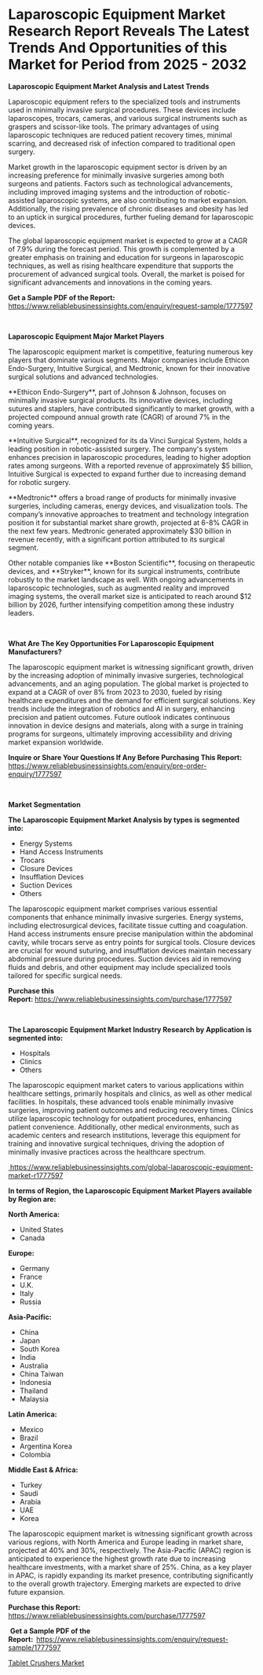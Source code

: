 <p><h1>Laparoscopic Equipment Market Research Report Reveals The Latest Trends And Opportunities of this Market for Period from 2025 - 2032</h1></p><p><strong>Laparoscopic Equipment Market Analysis and Latest Trends</strong></p>
<p><p>Laparoscopic equipment refers to the specialized tools and instruments used in minimally invasive surgical procedures. These devices include laparoscopes, trocars, cameras, and various surgical instruments such as graspers and scissor-like tools. The primary advantages of using laparoscopic techniques are reduced patient recovery times, minimal scarring, and decreased risk of infection compared to traditional open surgery.</p><p>Market growth in the laparoscopic equipment sector is driven by an increasing preference for minimally invasive surgeries among both surgeons and patients. Factors such as technological advancements, including improved imaging systems and the introduction of robotic-assisted laparoscopic systems, are also contributing to market expansion. Additionally, the rising prevalence of chronic diseases and obesity has led to an uptick in surgical procedures, further fueling demand for laparoscopic devices.</p><p>The global laparoscopic equipment market is expected to grow at a CAGR of 7.9% during the forecast period. This growth is complemented by a greater emphasis on training and education for surgeons in laparoscopic techniques, as well as rising healthcare expenditure that supports the procurement of advanced surgical tools. Overall, the market is poised for significant advancements and innovations in the coming years.</p></p>
<p><strong>Get a Sample PDF of the Report:&nbsp;</strong> <a href="https://www.reliablebusinessinsights.com/enquiry/request-sample/1777597?utm_campaign=2111&utm_medium=2&utm_source=Github&utm_content=ia&utm_term=03032025&utm_id=laparoscopic-equipment">https://www.reliablebusinessinsights.com/enquiry/request-sample/1777597</a></p>
<p>&nbsp;</p>
<p><strong>Laparoscopic Equipment Major Market Players</strong></p>
<p><p>The laparoscopic equipment market is competitive, featuring numerous key players that dominate various segments. Major companies include Ethicon Endo-Surgery, Intuitive Surgical, and Medtronic, known for their innovative surgical solutions and advanced technologies.</p><p>**Ethicon Endo-Surgery**, part of Johnson & Johnson, focuses on minimally invasive surgical products. Its innovative devices, including sutures and staplers, have contributed significantly to market growth, with a projected compound annual growth rate (CAGR) of around 7% in the coming years. </p><p>**Intuitive Surgical**, recognized for its da Vinci Surgical System, holds a leading position in robotic-assisted surgery. The company's system enhances precision in laparoscopic procedures, leading to higher adoption rates among surgeons. With a reported revenue of approximately $5 billion, Intuitive Surgical is expected to expand further due to increasing demand for robotic surgery.</p><p>**Medtronic** offers a broad range of products for minimally invasive surgeries, including cameras, energy devices, and visualization tools. The company’s innovative approaches to treatment and technology integration position it for substantial market share growth, projected at 6-8% CAGR in the next few years. Medtronic generated approximately $30 billion in revenue recently, with a significant portion attributed to its surgical segment.</p><p>Other notable companies like **Boston Scientific**, focusing on therapeutic devices, and **Stryker**, known for its surgical instruments, contribute robustly to the market landscape as well. With ongoing advancements in laparoscopic technologies, such as augmented reality and improved imaging systems, the overall market size is anticipated to reach around $12 billion by 2026, further intensifying competition among these industry leaders.</p></p>
<p>&nbsp;</p>
<p><strong>What Are The Key Opportunities For Laparoscopic Equipment Manufacturers?</strong></p>
<p><p>The laparoscopic equipment market is witnessing significant growth, driven by the increasing adoption of minimally invasive surgeries, technological advancements, and an aging population. The global market is projected to expand at a CAGR of over 8% from 2023 to 2030, fueled by rising healthcare expenditures and the demand for efficient surgical solutions. Key trends include the integration of robotics and AI in surgery, enhancing precision and patient outcomes. Future outlook indicates continuous innovation in device designs and materials, along with a surge in training programs for surgeons, ultimately improving accessibility and driving market expansion worldwide.</p></p>
<p><strong>Inquire or Share Your Questions If Any Before Purchasing This Report:</strong> <a href="https://www.reliablebusinessinsights.com/enquiry/pre-order-enquiry/1777597?utm_campaign=2111&utm_medium=2&utm_source=Github&utm_content=ia&utm_term=03032025&utm_id=laparoscopic-equipment">https://www.reliablebusinessinsights.com/enquiry/pre-order-enquiry/1777597</a></p>
<p>&nbsp;</p>
<p><strong>Market Segmentation</strong></p>
<p><strong>The Laparoscopic Equipment Market Analysis by types is segmented into:</strong></p>
<p><ul><li>Energy Systems</li><li>Hand Access Instruments</li><li>Trocars</li><li>Closure Devices</li><li>Insufflation Devices</li><li>Suction Devices</li><li>Others</li></ul></p>
<p><p>The laparoscopic equipment market comprises various essential components that enhance minimally invasive surgeries. Energy systems, including electrosurgical devices, facilitate tissue cutting and coagulation. Hand access instruments ensure precise manipulation within the abdominal cavity, while trocars serve as entry points for surgical tools. Closure devices are crucial for wound suturing, and insufflation devices maintain necessary abdominal pressure during procedures. Suction devices aid in removing fluids and debris, and other equipment may include specialized tools tailored for specific surgical needs.</p></p>
<p><strong>Purchase this Report:&nbsp;</strong><a href="https://www.reliablebusinessinsights.com/purchase/1777597?utm_campaign=2111&utm_medium=2&utm_source=Github&utm_content=ia&utm_term=03032025&utm_id=laparoscopic-equipment">https://www.reliablebusinessinsights.com/purchase/1777597</a></p>
<p>&nbsp;</p>
<p><strong>The Laparoscopic Equipment Market Industry Research by Application is segmented into:</strong></p>
<p><ul><li>Hospitals</li><li>Clinics</li><li>Others</li></ul></p>
<p><p>The laparoscopic equipment market caters to various applications within healthcare settings, primarily hospitals and clinics, as well as other medical facilities. In hospitals, these advanced tools enable minimally invasive surgeries, improving patient outcomes and reducing recovery times. Clinics utilize laparoscopic technology for outpatient procedures, enhancing patient convenience. Additionally, other medical environments, such as academic centers and research institutions, leverage this equipment for training and innovative surgical techniques, driving the adoption of minimally invasive practices across the healthcare spectrum.</p></p>
<p><a href="https://www.reliablebusinessinsights.com/global-laparoscopic-equipment-market-r1777597?utm_campaign=2111&utm_medium=2&utm_source=Github&utm_content=ia&utm_term=03032025&utm_id=laparoscopic-equipment">&nbsp;https://www.reliablebusinessinsights.com/global-laparoscopic-equipment-market-r1777597</a></p>
<p><strong>In terms of Region, the Laparoscopic Equipment Market Players available by Region are:</strong></p>
<p>
    <p> <strong> North America: </strong>
        <ul>
            <li>United States</li>
            <li>Canada</li>
        </ul>
        </p> 
    <p> <strong> Europe: </strong>
        <ul>
            <li>Germany</li>
            <li>France</li>
            <li>U.K.</li>
            <li>Italy</li>
            <li>Russia</li>
        </ul>
        </p> 
    <p> <strong> Asia-Pacific: </strong>
        <ul>
            <li>China</li>
            <li>Japan</li>
            <li>South Korea</li>
            <li>India</li>
            <li>Australia</li>
            <li>China Taiwan</li>
            <li>Indonesia</li>
            <li>Thailand</li>
            <li>Malaysia</li>
        </ul>
        </p> 
    <p> <strong> Latin America: </strong>
        <ul>
            <li>Mexico</li>
            <li>Brazil</li>
            <li>Argentina Korea</li>
            <li>Colombia</li>
        </ul>
        </p> 
    <p> <strong> Middle East & Africa: </strong>
        <ul>
            <li>Turkey</li>
            <li>Saudi</li>
            <li>Arabia</li>
            <li>UAE</li>
            <li>Korea</li>
        </ul>
    </p>
    </p>
<p><p>The laparoscopic equipment market is witnessing significant growth across various regions, with North America and Europe leading in market share, projected at 40% and 30%, respectively. The Asia-Pacific (APAC) region is anticipated to experience the highest growth rate due to increasing healthcare investments, with a market share of 25%. China, as a key player in APAC, is rapidly expanding its market presence, contributing significantly to the overall growth trajectory. Emerging markets are expected to drive future expansion.</p></p>
<p><strong>Purchase this Report: </strong><a href="https://www.reliablebusinessinsights.com/purchase/1777597?utm_campaign=2111&utm_medium=2&utm_source=Github&utm_content=ia&utm_term=03032025&utm_id=laparoscopic-equipment">https://www.reliablebusinessinsights.com/purchase/1777597</a></p>
<p>&nbsp;<strong>Get a Sample PDF of the Report:&nbsp;&nbsp;</strong><a href="https://www.reliablebusinessinsights.com/enquiry/request-sample/1777597?utm_campaign=2111&utm_medium=2&utm_source=Github&utm_content=ia&utm_term=03032025&utm_id=laparoscopic-equipment">https://www.reliablebusinessinsights.com/enquiry/request-sample/1777597</a></p>
<p><strong></strong></p>
<p><p><a href="https://github.com/trossdushi7u/Market-Research-Report-List-1/blob/main/tablet-crushers-market.md?utm_campaign=2111&utm_medium=2&utm_source=Github&utm_content=ia&utm_term=03032025&utm_id=laparoscopic-equipment">Tablet Crushers Market</a></p></p>
